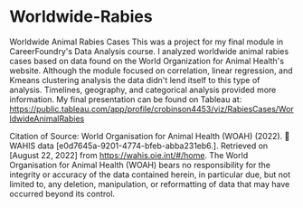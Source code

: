 # Worldwide-Rabies
Worldwide Animal Rabies Cases
This was a project for my final module in CareerFoundry's Data Analysis course.  I analyzed worldwide animal rabies cases based on data found on the World Organization for Animal Health's website.  Although the module focused on correlation, linear regression, and Kmeans clustering analysis the data didn't lend itself to this type of analysis.  Timelines, geography, and categorical analysis provided more information.
My final presentation can be found on Tableau at: https://public.tableau.com/app/profile/crobinson4453/viz/RabiesCases/WorldwideAnimalRabies

Citation of Source: World Organisation for Animal Health (WOAH) (2022).  WAHIS data [e0d7645a-9201-4774-bfeb-abba231eb6.]. Retrieved on [August 22, 2022] from https://wahis.oie.int/#/home. The World     Organisation for Animal Health (WOAH) bears no responsibility for the integrity or accuracy of     the data contained herein, in particular due, but not limited to, any deletion, manipulation, or reformatting of data that may have occurred beyond its control. 
